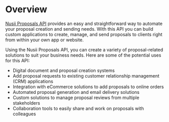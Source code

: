 # Overview

[Nusii Proposals API](https://nusii.com/) provides an easy and straightforward
way to automate your proposal creation and sending needs. With this API you can
build custom applications to create, manage, and send proposals to clients
right from within your own app or website.

Using the Nusii Proposals API, you can create a variety of proposal-related
solutions to suit your business needs. Here are some of the potential uses for
this API:

- Digital document and proposal creation systems
- Add proposal requests to existing customer relationship management (CRM)
  applications
- Integration with eCommerce solutions to add proposals to online orders
- Automated proposal generation and email delivery solutions
- Custom solutions to manage proposal reviews from multiple stakeholders
- Collaboration tools to easily share and work on proposals with colleagues
